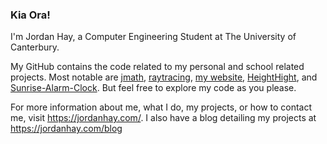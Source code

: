 ### Kia Ora!

I'm Jordan Hay, a Computer Engineering Student at The University of Canterbury.

My GitHub contains the code related to my personal and school related projects. Most notable are [jmath](https://github.com/JHay0112/jmath), [raytracing](https://github.com/JHay0112/raytracing), [my website](https://github.com/JHay0112/JHay0112.github.io), [HeightHight](https://github.com/JHay0112/HightHeight), and [Sunrise-Alarm-Clock](https://github.com/JHay0112/Sunrise-Alarm-Clock). But feel free to explore my code as you please.

For more information about me, what I do, my projects, or how to contact me, visit https://jordanhay.com/. I also have a blog detailing my projects at https://jordanhay.com/blog
